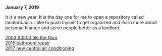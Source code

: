 
**January 7, 2019**<br>

It is a new year. It is the day one for me to open a repository called landlordJulia. I like to push myself to get organized and learn more about personal finance and serve people better as a landlord. 

[2003 $3500 tile the floor](https://juliachencoding.blogspot.com/2018/12/case-study-2003-3900-dollars-project-to.html)<br>
[2015 bathroom repair](https://juliachencoding.blogspot.com/2018/12/case-study-boca-raton-bathroom-repair.html)<br>
[2017 new central air conditioning](https://juliachencoding.blogspot.com/2018/11/how-to-manage-4600-dollars-ac-project.html)<br>

